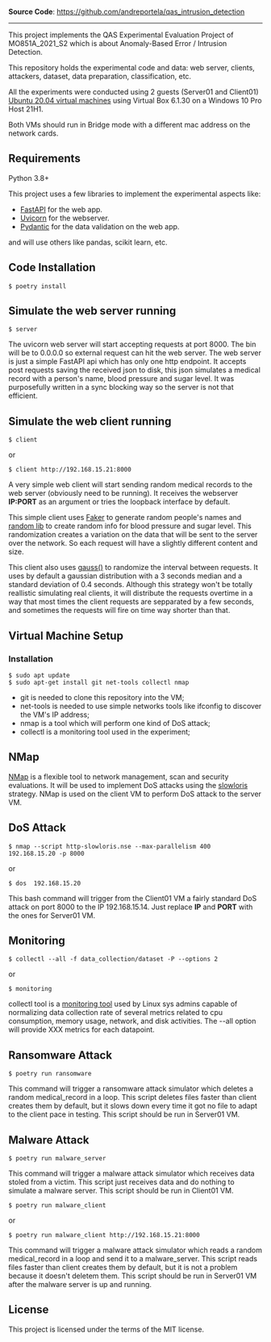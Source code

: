 **Source Code**: <a href="https://github.com/andreportela/qas_intrusion_detection" target="_blank">https://github.com/andreportela/qas_intrusion_detection</a>

---

This project implements the QAS Experimental Evaluation Project of MO851A_2021_S2 which is about Anomaly-Based Error / Intrusion Detection.

This repository holds the experimental code and data: web server, clients, attackers, dataset, data preparation, classification, etc.

All the experiments were conducted using 2 guests (Server01 and Client01) <a href="https://www.osboxes.org/ubuntu/#ubuntu-20-04-vbox" class="external-link" target="_blank">Ubuntu 20.04 virtual machines</a> using Virtual Box 6.1.30 on a Windows 10 Pro Host 21H1.

Both VMs should run in Bridge mode with a different mac address on the network cards.

## Requirements

Python 3.8+

This project uses a few libraries to implement the experimental aspects like:
* <a href="https://fastapi.tiangolo.com/" class="external-link" target="_blank">FastAPI</a> for the web app.
* <a href="https://www.uvicorn.org/" class="external-link" target="_blank">Uvicorn</a> for the webserver.
* <a href="https://pydantic-docs.helpmanual.io/" class="external-link" target="_blank">Pydantic</a> for the data validation on the web app.

and will use others like pandas, scikit learn, etc.

## Code Installation

```console
$ poetry install
```

## Simulate the web server running

```console
$ server
```
The uvicorn web server will start accepting requests at port 8000. The bin will be to 0.0.0.0 so external request can hit the web server.
The web server is just a simple FastAPI api which has only one http endpoint. It accepts post requests saving the received json to disk, this json simulates a medical record with a person's name, blood pressure and sugar level. It was purposefully written in a sync blocking way so the server is not that efficient.

## Simulate the web client running

```console
$ client
```
or 
```console
$ client http://192.168.15.21:8000
```
A very simple web client will start sending random medical records to the web server (obviously need to be running). It receives the webserver **IP:PORT** as an argument or tries the loopback interface by default.

This simple client uses <a href="https://github.com/joke2k/faker" class="external-link" target="_blank">Faker</a> to generate random people's names and <a href="https://docs.python.org/3.8/library/random.html" target="_blank">random lib</a> to create random info for blood pressure and sugar level. This randomization creates a variation on the data that will be sent to the server over the network. So each request will have a slightly different content and size.

This client also uses <a href="https://docs.python.org/3.8/library/random.html#random.gauss" target="_blank">gauss()</a> to randomize the interval between requests. It uses by default a gaussian distribution with a 3 seconds median and a standard deviation of 0.4 seconds. Although this strategy won't be totally reallistic simulating real clients, it will distribute the requests overtime in a way that most times the client requests are sepparated by a few seconds, and sometimes the requests will fire on time way shorter than that.

## Virtual Machine Setup

### Installation
```console
$ sudo apt update
$ sudo apt-get install git net-tools collectl nmap
```
- git is needed to clone this repository into the VM;
- net-tools is needed to use simple networks tools like ifconfig to discover the VM's IP address;
- nmap is a tool which will perform one kind of DoS attack;
- collectl is a monitoring tool used in the experiment;

## NMap

<a href="https://nmap.org/"  target="_blank">NMap</a> is a flexible tool to network management, scan and security evaluations. It will be used to implement DoS attacks using the <a href= "https://nmap.org/nsedoc/scripts/http-slowloris.html" target="_blank">slowloris</a> strategy. NMap is used on the client VM to perform DoS attack to the server VM.

## DoS Attack
```console
$ nmap --script http-slowloris.nse --max-parallelism 400  192.168.15.20 -p 8000
```
or
```console
$ dos  192.168.15.20
```
This bash command will trigger from the Client01 VM a fairly standard DoS attack on port 8000 to the IP 192.168.15.14. Just replace **IP** and **PORT** with the ones for Server01 VM.

## Monitoring
```console
$ collectl --all -f data_collection/dataset -P --options 2
```
or
```console
$ monitoring
```
collectl tool is a <a href="http://collectl.sourceforge.net/Documentation.html" target="_blank">monitoring tool</a> used by Linux sys admins capable of normalizing data collection rate of several metrics related to cpu consumption, memory usage, network, and disk activities. The --all option will provide XXX metrics for each datapoint.

## Ransomware Attack
```console
$ poetry run ransomware
```
This command will trigger a ransomware attack simulator which deletes a random medical_record in a loop. This script deletes files faster than client creates them by default, but it slows down every time it got no file to adapt to the client pace in testing. This script should be run in Server01 VM.

## Malware Attack
```console
$ poetry run malware_server
```
This command will trigger a malware attack simulator which receives data stoled from a victim. This script just receives data and do nothing to simulate a malware server. This script should be run in Client01 VM.

```console
$ poetry run malware_client
```
or 
```console
$ poetry run malware_client http://192.168.15.21:8000
```
This command will trigger a malware attack simulator which reads a random medical_record in a loop and send it to a malware_server. This script reads files faster than client creates them by default, but it is not a problem because it doesn't deletem them. This script should be run in Server01 VM after the malware server is up and running.
## License

This project is licensed under the terms of the MIT license.
